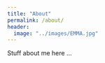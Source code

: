 ```yaml
---
title: "About"
permalink: /about/
header:
  image: "../images/EMMA.jpg"
---
```

Stuff about me here ...  
